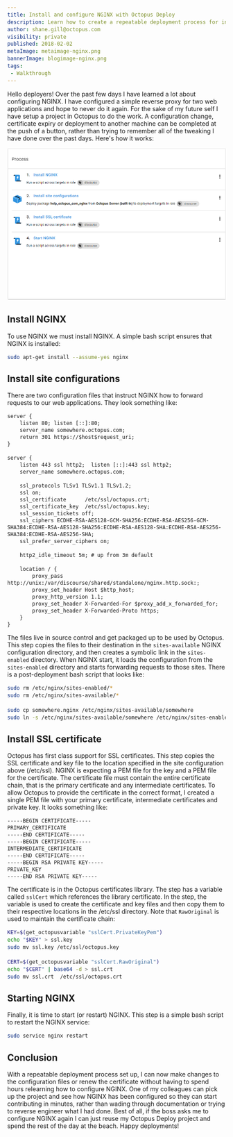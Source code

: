 ```yaml
---
title: Install and configure NGINX with Octopus Deploy
description: Learn how to create a repeatable deployment process for installing and configuring NGINX.
author: shane.gill@octopus.com
visibility: private
published: 2018-02-02
metaImage: metaimage-nginx.png
bannerImage: blogimage-nginx.png
tags:
 - Walkthrough
---
```


Hello deployers!  Over the past few days I have learned a lot about configuring NGINX. I have configured a simple reverse proxy for two web applications and hope to never do it again. For the sake of my future self I have setup a project in Octopus to do the work. A configuration change, certificate expiry or deployment to another machine can be completed at the push of a button, rather than trying to remember all of the tweaking I have done over the past days. Here's how it works:

![NGINX deployment process](install-and-configure-nginx/nginx-deployment-process.png)

## Install NGINX
To use NGINX we must install NGINX. A simple bash script ensures that NGINX is installed:

```bash
sudo apt-get install --assume-yes nginx
```

## Install site configurations
There are two configuration files that instruct NGINX how to forward requests to our web applications. They look something like:

```no-highlight
server {
    listen 80; listen [::]:80;
    server_name somewhere.octopus.com;
    return 301 https://$host$request_uri;
}

server {
    listen 443 ssl http2;  listen [::]:443 ssl http2;
    server_name somewhere.octopus.com;

    ssl_protocols TLSv1 TLSv1.1 TLSv1.2;
    ssl on;
    ssl_certificate      /etc/ssl/octopus.crt;
    ssl_certificate_key  /etc/ssl/octopus.key;
    ssl_session_tickets off;
    ssl_ciphers ECDHE-RSA-AES128-GCM-SHA256:ECDHE-RSA-AES256-GCM-SHA384:ECDHE-RSA-AES128-SHA256:ECDHE-RSA-AES128-SHA:ECDHE-RSA-AES256-SHA384:ECDHE-RSA-AES256-SHA;
    ssl_prefer_server_ciphers on;

    http2_idle_timeout 5m; # up from 3m default

    location / {
        proxy_pass http://unix:/var/discourse/shared/standalone/nginx.http.sock:;
        proxy_set_header Host $http_host;
        proxy_http_version 1.1;
        proxy_set_header X-Forwarded-For $proxy_add_x_forwarded_for;
        proxy_set_header X-Forwarded-Proto https;
    }
}
```

The files live in source control and get packaged up to be used by Octopus. This step copies the files to their destination in the `sites-available` NGINX configuration directory, and then creates a symbolic link in the `sites-enabled` directory. When NGINX start, it loads the configuration from the `sites-enabled` directory and starts forwarding requests to those sites. There is a post-deployment bash script that looks like:

```bash
sudo rm /etc/nginx/sites-enabled/*
sudo rm /etc/nginx/sites-available/*

sudo cp somewhere.nginx /etc/nginx/sites-available/somewhere
sudo ln -s /etc/nginx/sites-available/somewhere /etc/nginx/sites-enabled/somewhere
```

## Install SSL certificate
Octopus has first class support for SSL certificates. This step copies the SSL certificate and key file to the location specified in the site configuration above (/etc/ssl). NGINX is expecting a PEM file for the key and a PEM file for the certificate. The certificate file must contain the entire certificate chain, that is the primary certificate and any intermediate certificates. To allow Octopus to provide the certificate in the correct format, I created a single PEM file with your primary certificate, intermediate certificates and private key. It looks something like:

```no-highlight
-----BEGIN CERTIFICATE-----
PRIMARY_CERTIFICATE
-----END CERTIFICATE-----
-----BEGIN CERTIFICATE-----
INTERMEDIATE_CERTIFICATE
-----END CERTIFICATE-----
-----BEGIN RSA PRIVATE KEY-----
PRIVATE_KEY
-----END RSA PRIVATE KEY-----
```

The certificate is in the Octopus certificates library. The step has a variable called `sslCert` which references the library certificate. In the step, the variable is used to create the certificate and key files and then copy them to their respective locations in the /etc/ssl directory. Note that `RawOriginal` is used to maintain the certificate chain:

```bash
KEY=$(get_octopusvariable "sslCert.PrivateKeyPem")
echo "$KEY" > ssl.key
sudo mv ssl.key /etc/ssl/octopus.key

CERT=$(get_octopusvariable "sslCert.RawOriginal")
echo "$CERT" | base64 -d > ssl.crt
sudo mv ssl.crt  /etc/ssl/octopus.crt
```

## Starting NGINX
Finally, it is time to start (or restart) NGINX. This step is a simple bash script to restart the NGINX service:

```bash
sudo service nginx restart
```

## Conclusion
With a repeatable deployment process set up, I can now make changes to the configuration files or renew the certificate without having to spend hours relearning how to configure NGINX. One of my colleagues can pick up the project and see how NGINX has been configured so they can start contributing in minutes, rather than wading through documentation or trying to reverse engineer what I had done. Best of all, if the boss asks me to configure NGINX again I can just reuse my Octopus Deploy project and spend the rest of the day at the beach. Happy deployments!
